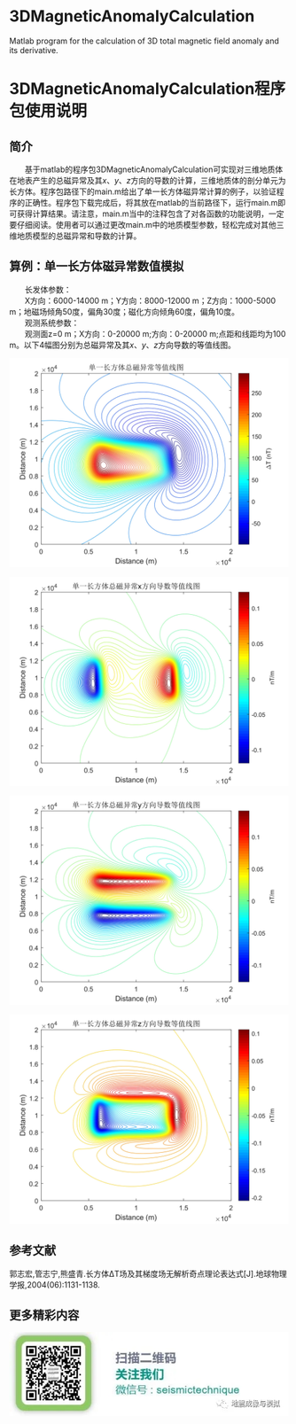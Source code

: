 # 3DMagneticAnomalyCalculation
 Matlab program for the calculation of 3D total magnetic field anomaly and its derivative.<br>
# 3DMagneticAnomalyCalculation程序包使用说明<br>
## 简介<br>
　　基于matlab的程序包3DMagneticAnomalyCalculation可实现对三维地质体在地表产生的总磁异常及其*x*、*y*、*z*方向的导数的计算，三维地质体的剖分单元为长方体。程序包路径下的main.m给出了单一长方体磁异常计算的例子，以验证程序的正确性。程序包下载完成后，将其放在matlab的当前路径下，运行main.m即可获得计算结果。请注意，main.m当中的注释包含了对各函数的功能说明，一定要仔细阅读。使用者可以通过更改main.m中的地质模型参数，轻松完成对其他三维地质模型的总磁异常和导数的计算。<br>
## 算例：单一长方体磁异常数值模拟<br>
　　长发体参数：<br>
　　X方向：6000-14000 m；Y方向：8000-12000 m；Z方向：1000-5000 m；地磁场倾角50度，偏角30度；磁化方向倾角60度，偏角10度。<br>
　　观测系统参数：<br>
　　观测面z=0 m；X方向：0-20000 m;方向：0-20000 m;点距和线距均为100 m。以下4幅图分别为总磁异常及其*x*、*y*、*z*方向导数的等值线图。<br>
  
  ![图 1 单一长方体总磁异常等值线图](https://github.com/wallacedos/3DMagneticAnomalyCalculation/blob/main/Figures/Fig1.jpg) <br>
  
  ![图 2 单一长方体总磁异常x方向导数等值线图](https://github.com/wallacedos/3DMagneticAnomalyCalculation/blob/main/Figures/Fig2.jpg) <br>
  
  ![图 3 单一长方体总磁异常y方向导数等值线图](https://github.com/wallacedos/3DMagneticAnomalyCalculation/blob/main/Figures/Fig3.jpg) <br>
  
  ![图 4 单一长方体总磁异常z方向导数等值线图](https://github.com/wallacedos/3DMagneticAnomalyCalculation/blob/main/Figures/Fig4.jpg) <br>
 
 ## 参考文献 <br>
郭志宏,管志宁,熊盛青.长方体ΔT场及其梯度场无解析奇点理论表达式[J].地球物理学报,2004(06):1131-1138. <br>
## 更多精彩内容
![](https://github.com/wallacedos/3DMagneticAnomalyCalculation/blob/main/Figures/mmexport1617252557610.jpg)
